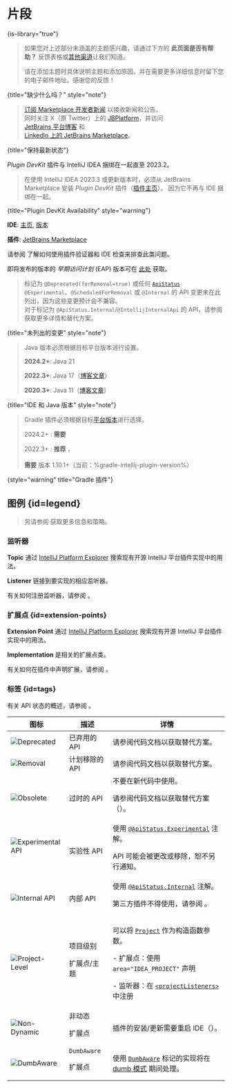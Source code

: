 <!-- Copyright 2000-2024 JetBrains s.r.o. and contributors. Use of this source code is governed by the Apache 2.0 license. -->

# 片段
{is-library="true"}

<snippet id="missingContent">

> 如果您对上述部分未涵盖的主题感兴趣，请通过下方的 **此页面是否有帮助？** 反馈表格或[其他渠道](getting_help.topic#problems-with-the-guide)让我们知道。
>
> 请在添加主题时具体说明主题和添加原因，并在需要更多详细信息时留下您的电子邮件地址。感谢您的反馈！
>
{title="缺少什么吗？" style="note"}

</snippet>

<snippet id="subscribeNews">

> [订阅 Marketplace 开发者新闻](https://jb.gg/mp-updates) 以接收新闻和公告。  
> 同时关注 X（原 Twitter）上的 [JBPlatform](https://x.com/JBPlatform/)，并访问  
> [JetBrains 平台博客](https://blog.jetbrains.com/platform/) 和  
> [LinkedIn 上的 JetBrains Marketplace](https://www.linkedin.com/showcase/jetbrains-marketplace/)。
>
{title="保持最新状态"}

</snippet>

<snippet id="pluginDevKitAvailability">

_Plugin DevKit_ 插件与 IntelliJ IDEA 捆绑在一起直至 2023.2。

> 在使用 IntelliJ IDEA 2023.3 或更新版本时，必须从 JetBrains Marketplace 安装 _Plugin DevKit_ 插件（[插件主页](https://plugins.jetbrains.com/plugin/22851-plugin-devkit)）。
> 因为它不再与 IDE 捆绑在一起。
>
{title="Plugin DevKit Availability" style="warning"}

</snippet>

<snippet id="jetbrainsIDE_TLDR">

<tldr>

**IDE**: [主页](https://www.jetbrains.com/%productID%), [版本](https://www.jetbrains.com/%productID%/download/other.html)

**插件**: [JetBrains Marketplace](https://plugins.jetbrains.com/%marketplaceProductID%)

</tldr>

</snippet>

<snippet id="apiChangesHeader">

请参阅 [](verifying_plugin_compatibility.md) 了解如何使用插件验证器和 IDE 检查来排查此类问题。

即将发布的版本的 _早期访问计划_ (EAP) 版本可在 [此处](https://eap.jetbrains.com) 获取。

> 标记为 `@Deprecated(forRemoval=true)` 或任何 [`ApiStatus`](%gh-java-annotations%/common/src/main/java/org/jetbrains/annotations/ApiStatus.java) `@Experimental`、`@ScheduledForRemoval` 或 `@Internal` 的 API 变更未在此列出，因为这些变更预计会不兼容。  
> 对于标记为 `@ApiStatus.Internal`/`@IntellijInternalApi` 的 API，请参阅 [](api_internal.md) 获取更多详情和替代方案。
>
{title="未列出的变更" style="note"}

</snippet>

<snippet id="apiChangesJavaVersion">


>
> Java 版本必须根据目标平台版本进行设置。
>
> **2024.2+**: Java 21
>
> **2022.3+**: Java 17（[博客文章](https://blog.jetbrains.com/platform/2022/08/intellij-project-migrates-to-java-17/)）
>
> **2020.3+**: Java 11（[博客文章](https://blog.jetbrains.com/platform/2020/09/intellij-project-migrates-to-java-11/)）
>
{title="IDE 和 Java 版本" style="note"}

</snippet>

<snippet id="gradlePluginVersion">

> Gradle 插件必须根据目标[平台版本](build_number_ranges.md#platformVersions)进行选择。
>
> 2024.2+
> : **需要** [](tools_intellij_platform_gradle_plugin.md)
>
> 2022.3+
> :
> **推荐** [](tools_intellij_platform_gradle_plugin.md)，<br/>  
> **需要** [](tools_gradle_intellij_plugin.md) 版本 1.10.1+（当前：%gradle-intellij-plugin-version%）
>
{style="warning" title="Gradle 插件"}

</snippet>

<snippet id="ep_list_legend">

## 图例 {id=legend}

> 另请参阅 [](explore_api.md) 获取更多信息和策略。

### 监听器

**Topic** 通过 [IntelliJ Platform Explorer](https://jb.gg/ipe) 搜索现有开源 IntelliJ 平台插件实现中的用法。

**Listener** 链接到要实现的相应监听器。

有关如何注册监听器，请参阅 [](plugin_listeners.md)。

### 扩展点 {id=extension-points}

**Extension Point** 通过 [IntelliJ Platform Explorer](https://jb.gg/ipe) 搜索现有开源 IntelliJ 平台插件实现中的用法。

**Implementation** 是相关的扩展点类。

有关如何在插件中声明扩展，请参阅 [](plugin_extensions.md)。

### 标签 {id=tags}

有关 API 状态的概述，请参阅 [](verifying_plugin_compatibility.md)。

| 图标                                                              | 描述                    | 详情                                                                                                                                                                                                                                                     |
|-----------------------------------------------------------------|-----------------------|--------------------------------------------------------------------------------------------------------------------------------------------------------------------------------------------------------------------------------------------------------|
| ![Deprecated][deprecated]                                       | 已弃用的 API              | 请参阅代码文档以获取替代方案。                                                                                                                                                                                                                                        |
| ![Removal][removal]                                             | 计划移除的 API             | 请参阅代码文档以获取替代方案。                                                                                                                                                                                                                                        |
| ![Obsolete][obsolete]                                           | 过时的 API               | 不要在新代码中使用。<p>请参阅代码文档以获取替代方案（[](verifying_plugin_compatibility.md#obsolete-api)）。</p>                                                                                                                                                                   |
| ![Experimental API][experimental]&nbsp;&nbsp;&nbsp;&nbsp;&nbsp; | 实验性 API               | 使用 [`@ApiStatus.Experimental`](%gh-java-annotations%/common/src/main/java/org/jetbrains/annotations/ApiStatus.java) 注解。<p>API 可能会被更改或移除，恕不另行通知。</p>                                                                                                    |
| ![Internal API][internal]                                       | 内部 API                | 使用 [`@ApiStatus.Internal`](%gh-java-annotations%/common/src/main/java/org/jetbrains/annotations/ApiStatus.java) 注解。<p>第三方插件不得使用，请参阅 [](api_internal.md)。</p>                                                                                           |
| ![Project-Level][project-level]                                 | 项目级别<p>扩展点/主题</p>     | <p>可以将 [`Project`](%gh-ic%/platform/core-api/src/com/intellij/openapi/project/Project.java) 作为构造函数参数。</p><p>- 扩展点：使用 `area="IDEA_PROJECT"` 声明</p><p>- 监听器：在 [`<projectListeners>`](plugin_configuration_file.md#idea-plugin__projectListeners) 中注册</p> |
| ![Non-Dynamic][non-dynamic]                                     | 非动态<p>扩展点</p>         | 插件的安装/更新需要重启 IDE（[](dynamic_plugins.md)）。                                                                                                                                                                                                              |
| ![DumbAware][dumb-aware]                                        | `DumbAware`<p>扩展点</p> | 使用 [`DumbAware`](%gh-ic%/platform/core-api/src/com/intellij/openapi/project/DumbAware.java) 标记的实现将在 [dumb 模式](indexing_and_psi_stubs.md#dumb-mode) 期间处理。                                                                                               |

[deprecated]: https://img.shields.io/badge/-Deprecated-lightgrey?style=flat-square
[removal]: https://img.shields.io/badge/-Removal-red?style=flat-square
[obsolete]: https://img.shields.io/badge/-Obsolete-grey?style=flat-square
[experimental]: https://img.shields.io/badge/-Experimental-violet?style=flat-square
[internal]: https://img.shields.io/badge/-Internal-darkred?style=flat-square
[project-level]: https://img.shields.io/badge/-Project--Level-blue?style=flat-square
[non-dynamic]: https://img.shields.io/badge/-Non--Dynamic-orange?style=flat-square
[dumb-aware]: https://img.shields.io/badge/-DumbAware-darkgreen?style=flat-square

</snippet>
